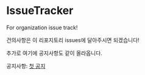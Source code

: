 # IssueTracker
For organization issue track!

건의사항은 이 리포지토리 issues에 달아주시면 되겠습니다!

추가로 여기에 공지사항도 같이 올라옵니다.

공지사항: [첫 공지](https://github.com/SKKU-SWForum/IssueTracker/blob/main/first_notice.md)
